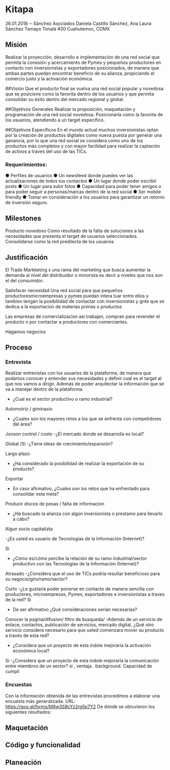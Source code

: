 # Kitapa

26.01.2018
─
Sánchez Asociados
Daniela Castillo Sánchez, Ana Laura Sánchez Tamayo
Tonalá #30
Cuahutemoc, CDMX


## Misión
Realizar la proyección, desarrollo e implementación de una red social que permita la conexión y acercamiento de Pymes y pequeños productores en contacto con inversionistas y exportadores posicionados, de manera que ambas partes puedan encontrar beneficio de su alianza, propiciando el comercio justo y la activación económica. 

##Visión
Que el producto final se vuelva una red social popular y novedosa que se posicione como la favorita dentro de los usuarios y que permita consolidar su éxito dentro del mercado regional y global. 

##Objetivos Generales
Realizar la proposición, maquetación y programación de una red social novedosa. 
Posicionarla como la favorita de los usuarios, atendiendo a un target específico.

##Objetivos Específicos 
En el mundo actual muchos inversionistas optan por la creación de productos digitales como nueva puesta por generar una ganancia, por lo que una red social se considera como uno de los productos más completos y con mayor facilidad para realizar la captación de activos a traves del uso de las TICs. 

### Requerimientos:

● Perfiles de usuarios
● Un newsfeed donde puedes ver las actualizaciones de todos tus
contactos
● Un lugar donde poder escribir posts
● Un lugar para subir fotos
● Capacidad para poder tener amigos o para poder seguir a
personas/marcas dentro de la red social
● Ser mobile friendly
● Tomar en consideración a los usuarios para garantizar un retorno de inversión seguro. 

## Milestones
Producto novedoso
Como resultado de la falta de soluciones a las necesidades que presenta el target de usuarios seleccionados. 
Consolidarse como la red predilecta de los usuarios
             
## Justificación
El Trade Markketing s una rama del marketing que busca aumentar la demanda al nivel del distribuidor o minorista es decir a niveles que nos son el del consumidor. 

Satisfacer necesidad
Una red social para que pequeños productoresmicroempresas y pymes puedan intera tuar entre ellos y tambien tengan la posibiliidad de contactar con inversionistas y gnte que se dedica a la exportacion de materias primas o productos 

Las empresas de comercializacion asi trabajan, compran para revender el producto o por contactar a productores con comerciantes. 

Hagamos negocios

## Proceso

### Entrevista 

Realizar entrevistas con los usuarios de la plataforma, de manera que podamos conocer y entender sus necesidades y definir cual es el target al que nos vamos a dirigir. Además de poder arquitectar la información que se va a manejar dentro de la plataforma. 

- ¿Cual es el sector productivo o ramo industrial?

Automotriz / giminasio
- ¿Cuales son los mayores retos a los que se enfrenta con competidores del área?

Jonson control / costo 
-¿El mercado donde se desarrolla es local?

Global /Si 
-¿Tiene ideas de crecimiento/expansión?

Largo plazo 
- ¿Ha considerado la posibilidad de realizar la exportación de su producto?

Exportar 
- En caso afirmativo, ¿Cuales son los retos que ha enfrentado para consolidar esta meta?

Producir discos de pesas / falta de informacion 
- ¿Ha buscado la alianza con algún inversionista o prestamo para llevarlo a cabo?

Algun socio   capitalizta 

-¿Es usted es usuario de Tecnologías de la Información (Internet)?

Si 
- ¿Cómo es/cómo percibe la relación de su ramo industrial/sector productivo con las Tecnologías de la Información (Internet)? 

Atrasado 
-¿Considera que el uso de TICs podría resultar beneficioso para su negocio/giro/ramo/sector? 

Corto 
-¿Le gustaría poder ponerse en contacto de manera sencilla con productores, microempresas, Pymes, exportadores e inversionistas a traves de la red? 
Si 

- De ser afirmativo ¿Qué consideraciones serían necesarias?

Conocer la pagina/difusion/ filtro de busqueda/ 
-Además de un servicio de enlace, contactos, publicación de servicios, mercado digital, ¿Qué otro servicio considera necesario para que usted comenzara mover su producto a través de esta red?
- ¿Considera que un proyecto de esta índole mejoraría la activación económica local?


Si
-¿Considera que un proyecto de esta índole mejoraría la comunicación entre miembros de un sector?
si , ventaja . background. Capacidad de cumpli


### Encuestas 
Con la información obtenida de las entrevistas procedimos a elaborar una encuesta más generalizada. 
URL: https://goo.gl/forms/M8w3S8cYz2rg5p7Y2
De dónde se obtuvieron los siguientes resultados: 

 

## Maquetación 




## Código y funcionalidad



## Planeación



